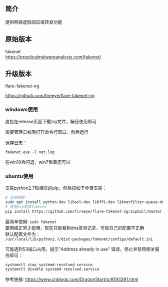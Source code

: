 ## 简介
提供网络虚假回应或转发功能  


## 原始版本
fakenet  
https://practicalmalwareanalysis.com/fakenet/  


## 升级版本
flare-fakenet-ng  

https://github.com/fireeye/flare-fakenet-ng  

### windows使用
直接在release页面下载zip文件，解压使用即可  

需要管理员权限打开命令行窗口，然后运行  

保存日志：  
```
fakenet.exe -l net.log
```

在win10会闪退，win7看着还可以  

### ubuntu使用
安装python2.7和相应的pip，然后按如下步骤安装：  
```bash
# 安装依赖
sudo apt install python-dev libssl-dev libffi-dev libnetfilter-queue-dev
# 使用pip安装fakenet
pip install https://github.com/fireeye/flare-fakenet-ng/zipball/master
```

最简单使用: `sudo fakenet`  
要网络正常才能用，现在只能看到dns查询记录，可能自己的配置不正确  
默认配置文件为：  
`/usr/local/lib/python2.7/dist-packages/fakenet/configs/default.ini`  

可能遇到53端口占用，提示"Address already in use" 错误，停止并禁用相关服务即可：  
```bash
systemctl stop systemd-resolved.service
systemctl disable systemd-resolved.service
```

参考链接: https://www.cnblogs.com/DragonStart/p/8193391.html  
